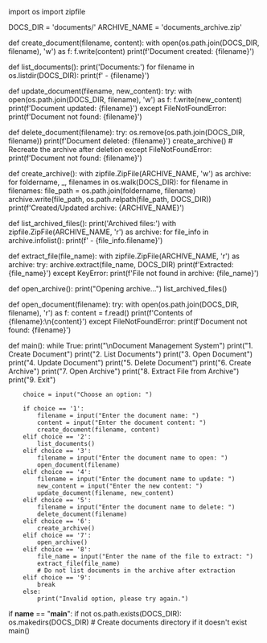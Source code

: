 import os
import zipfile

DOCS_DIR = 'documents/'
ARCHIVE_NAME = 'documents_archive.zip'

def create_document(filename, content):
    with open(os.path.join(DOCS_DIR, filename), 'w') as f:
        f.write(content)
    print(f'Document created: {filename}')

def list_documents():
    print('Documents:')
    for filename in os.listdir(DOCS_DIR):
        print(f' - {filename}')

def update_document(filename, new_content):
    try:
        with open(os.path.join(DOCS_DIR, filename), 'w') as f:
            f.write(new_content)
        print(f'Document updated: {filename}')
    except FileNotFoundError:
        print(f'Document not found: {filename}')

def delete_document(filename):
    try:
        os.remove(os.path.join(DOCS_DIR, filename))
        print(f'Document deleted: {filename}')
        create_archive()  # Recreate the archive after deletion
    except FileNotFoundError:
        print(f'Document not found: {filename}')

def create_archive():
    with zipfile.ZipFile(ARCHIVE_NAME, 'w') as archive:
        for foldername, _, filenames in os.walk(DOCS_DIR):
            for filename in filenames:
                file_path = os.path.join(foldername, filename)
                archive.write(file_path, os.path.relpath(file_path, DOCS_DIR))
    print(f'Created/Updated archive: {ARCHIVE_NAME}')

def list_archived_files():
    print('Archived files:')
    with zipfile.ZipFile(ARCHIVE_NAME, 'r') as archive:
        for file_info in archive.infolist():
            print(f' - {file_info.filename}')

def extract_file(file_name):
    with zipfile.ZipFile(ARCHIVE_NAME, 'r') as archive:
        try:
            archive.extract(file_name, DOCS_DIR)
            print(f'Extracted: {file_name}')
        except KeyError:
            print(f'File not found in archive: {file_name}')

def open_archive():
    print("Opening archive...")
    list_archived_files()

def open_document(filename):
    try:
        with open(os.path.join(DOCS_DIR, filename), 'r') as f:
            content = f.read()
        print(f'Contents of {filename}:\n{content}')
    except FileNotFoundError:
        print(f'Document not found: {filename}')

def main():
    while True:
        print("\nDocument Management System")
        print("1. Create Document")
        print("2. List Documents")
        print("3. Open Document")
        print("4. Update Document")
        print("5. Delete Document")
        print("6. Create Archive")
        print("7. Open Archive")
        print("8. Extract File from Archive")
        print("9. Exit")

        choice = input("Choose an option: ")

        if choice == '1':
            filename = input("Enter the document name: ")
            content = input("Enter the document content: ")
            create_document(filename, content)
        elif choice == '2':
            list_documents()
        elif choice == '3':
            filename = input("Enter the document name to open: ")
            open_document(filename)
        elif choice == '4':
            filename = input("Enter the document name to update: ")
            new_content = input("Enter the new content: ")
            update_document(filename, new_content)
        elif choice == '5':
            filename = input("Enter the document name to delete: ")
            delete_document(filename)
        elif choice == '6':
            create_archive()
        elif choice == '7':
            open_archive()
        elif choice == '8':
            file_name = input("Enter the name of the file to extract: ")
            extract_file(file_name)
            # Do not list documents in the archive after extraction
        elif choice == '9':
            break
        else:
            print("Invalid option, please try again.")

if __name__ == "__main__":
    if not os.path.exists(DOCS_DIR):
        os.makedirs(DOCS_DIR)  # Create documents directory if it doesn't exist
    main()
